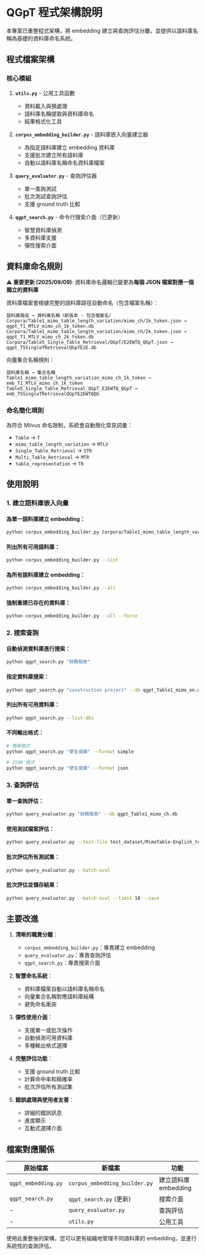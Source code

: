 # QGpT 程式架構說明

本專案已重整程式架構，將 embedding 建立與查詢評估分離，並提供以語料庫名稱為基礎的資料庫命名系統。

## 程式檔案架構

### 核心模組

1. **`utils.py`** - 公用工具函數
   - 資料載入與預處理
   - 語料庫名稱提取與資料庫命名
   - 結果格式化工具

2. **`corpus_embedding_builder.py`** - 語料庫嵌入向量建立器
   - 為指定語料庫建立 embedding 資料庫
   - 支援批次建立所有語料庫
   - 自動以語料庫名稱命名資料庫檔案

3. **`query_evaluator.py`** - 查詢評估器
   - 單一查詢測試
   - 批次測試查詢評估
   - 支援 ground truth 比較

4. **`qgpt_search.py`** - 命令行搜索介面（已更新）
   - 智慧資料庫偵測
   - 多資料庫支援
   - 彈性搜索介面

## 資料庫命名規則

⚠️ **重要更新 (2025/09/09)**: 資料庫命名邏輯已變更為**每個 JSON 檔案對應一個獨立的資料庫**

資料庫檔案會根據完整的語料庫路徑自動命名（包含檔案名稱）：

```
語料庫路徑 → 資料庫名稱（新版本 - 包含檔案名）
Corpora/Table1_mimo_table_length_variation/mimo_ch/1k_token.json → qgpt_T1_MTLV_mimo_ch_1k_token.db
Corpora/Table1_mimo_table_length_variation/mimo_ch/2k_token.json → qgpt_T1_MTLV_mimo_ch_2k_token.db
Corpora/Table5_Single_Table_Retrieval/QGpT/E2EWTQ_QGpT.json → qgpt_T5SingleTRetrievalQGpTE2E.db
```

向量集合名稱規則：
```
語料庫名稱 → 集合名稱
Table1_mimo_table_length_variation_mimo_ch_1k_token → emb_T1_MTLV_mimo_ch_1k_token
Table5_Single_Table_Retrieval_QGpT_E2EWTQ_QGpT → emb_T5SingleTRetrievalQGpTE2EWTQQG
```

### 命名簡化規則
為符合 Milvus 命名限制，系統會自動簡化常見詞彙：
- `Table` → `T`
- `mimo_table_length_variation` → `MTLV`
- `Single_Table_Retrieval` → `STR`
- `Multi_Table_Retrieval` → `MTR`
- `table_representation` → `TR`

## 使用說明

### 1. 建立語料庫嵌入向量

#### 為單一語料庫建立 embedding：
```bash
python corpus_embedding_builder.py Corpora/Table1_mimo_table_length_variation/mimo_ch/1k_token.json
```

#### 列出所有可用語料庫：
```bash
python corpus_embedding_builder.py --list
```

#### 為所有語料庫建立 embedding：
```bash
python corpus_embedding_builder.py --all
```

#### 強制重建已存在的資料庫：
```bash
python corpus_embedding_builder.py --all --force
```

### 2. 搜索查詢

#### 自動偵測資料庫進行搜索：
```bash
python qgpt_search.py "財務報表"
```

#### 指定資料庫搜索：
```bash
python qgpt_search.py "construction project" --db qgpt_Table1_mimo_en.db
```

#### 列出所有可用資料庫：
```bash
python qgpt_search.py --list-dbs
```

#### 不同輸出格式：
```bash
# 簡單格式
python qgpt_search.py "學生成績" --format simple

# JSON 格式
python qgpt_search.py "學生成績" --format json
```

### 3. 查詢評估

#### 單一查詢評估：
```bash
python query_evaluator.py "財務報表" --db qgpt_Table1_mimo_ch.db
```

#### 使用測試檔案評估：
```bash
python query_evaluator.py --test-file test_dataset/MimoTable-English_test.json --db qgpt_Table1_mimo_en.db
```

#### 批次評估所有測試集：
```bash
python query_evaluator.py --batch-eval
```

#### 批次評估並儲存結果：
```bash
python query_evaluator.py --batch-eval --limit 10 --save
```

## 主要改進

1. **清晰的職責分離**：
   - `corpus_embedding_builder.py`：專責建立 embedding
   - `query_evaluator.py`：專責查詢評估
   - `qgpt_search.py`：專責搜索介面

2. **智慧命名系統**：
   - 資料庫檔案自動以語料庫名稱命名
   - 向量集合名稱對應語料庫結構
   - 避免命名衝突

3. **彈性使用介面**：
   - 支援單一或批次操作
   - 自動偵測可用資料庫
   - 多種輸出格式選擇

4. **完整評估功能**：
   - 支援 ground truth 比較
   - 計算命中率和精確率
   - 批次評估所有測試集

5. **錯誤處理與使用者友善**：
   - 詳細的錯誤訊息
   - 進度顯示
   - 互動式選擇介面

## 檔案對應關係

| 原始檔案 | 新檔案 | 功能 |
|---------|--------|------|
| `qgpt_embedding.py` | `corpus_embedding_builder.py` | 建立語料庫 embedding |
| `qgpt_search.py` | `qgpt_search.py` (更新) | 搜索介面 |
| - | `query_evaluator.py` | 查詢評估 |
| - | `utils.py` | 公用工具 |

使用此重整後的架構，您可以更有組織地管理不同語料庫的 embedding，並進行系統性的查詢評估。
